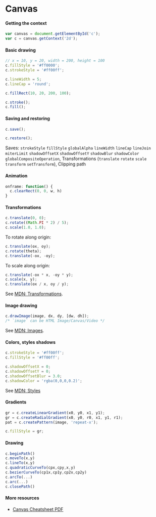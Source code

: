 # Canvas

#### Getting the context

```js
var canvas = document.getElementById('c');
var c = canvas.getContext('2d');
```

#### Basic drawing

```js
// x = 10, y = 20, width = 200, height = 100
c.fillStyle = '#ff0000';
c.strokeStyle = '#ff00ff';
```

```js
c.lineWidth = 5;
c.lineCap = 'round';
```

```js
c.fillRect(10, 20, 200, 100);
```

```js
c.stroke();
c.fill();
```

#### Saving and restoring

```js
c.save();
```

```js
c.restore();
```

Saves: `strokeStyle` `fillStyle` `globalAlpha` `lineWidth` `lineCap` `lineJoin` `miterLimit` `shadowOffsetX` `shadowOffsetY` `shadowBlur` `shadowColor` `globalCompositeOperation`, Transformations (`translate` `rotate` `scale` `transform` `setTransform`), Clipping path

#### Animation

```js
onframe: function() {
  c.clearRect(0, 0, w, h)
}
```

#### Transformations

```js
c.translate(0, 0);
c.rotate((Math.PI * 2) / 5);
c.scale(1.0, 1.0);
```

To rotate along origin:

```js
c.translate(ox, oy);
c.rotate(theta);
c.translate(-ox, -oy);
```

To scale along origin:

```js
c.translate(-ox * x, -oy * y);
c.scale(x, y);
c.translate(ox / x, oy / y);
```

See [MDN: Transformations](https://developer.mozilla.org/en-US/docs/Canvas_tutorial/Transformations).

#### Image drawing

```js
c.drawImage(image, dx, dy, [dw, dh]);
/* `image` can be HTML Image/Canvas/Video */
```

See [MDN: Images](https://developer.mozilla.org/en-US/docs/Canvas_tutorial/Using_images).

#### Colors, styles shadows

```js
c.strokeStyle = '#ff00ff';
c.fillStyle = '#ff00ff';
```

```js
c.shadowOffsetX = 0;
c.shadowOffsetY = 0;
c.shadowOffsetBlur = 3.0;
c.shadowColor = 'rgba(0,0,0,0.2)';
```

See [MDN: Styles](https://developer.mozilla.org/en-US/docs/Canvas_tutorial/Applying_styles_and_colors)

#### Gradients

```js
gr = c.createLinearGradient(x0, y0, x1, y1);
gr = c.createRadialGradient(x0, y0, r0, x1, y1, r1);
pat = c.createPattern(image, 'repeat-x');
```

```js
c.fillStyle = gr;
```

#### Drawing

```js
c.beginPath()
c.moveTo(x,y)
c.lineTo(x,y)
c.quadraticCurveTo(cpx,cpy,x,y)
c.bezierCurveTo(cp1x,cp1y,cp2x,cp2y)
c.arcTo(...)
c.arc(...)
c.closePath()
```

#### More resources

-   [Canvas Cheatsheet PDF](http://www.nihilogic.dk/labs/canvas_sheet/HTML5_Canvas_Cheat_Sheet.pdf)
